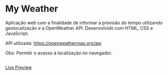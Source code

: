 # My Weather
Aplicação web com a finalidade de informar a previsão do tempo utilizando geolocalização e a OpenWeather API. Desenvolvido com HTML, CSS e JavaScript.

API utilizada: https://openweathermap.org/api

Obs: Permitir o acesso à localização no navegador.

##

<a href="https://myweather-delta.vercel.app/">Live Preview<a>

